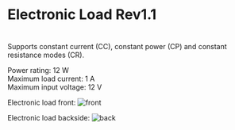 # Electronic Load Rev1.1 
# 
Supports constant current (CC), constant power (CP) and constant resistance modes (CR).

Power rating: 12 W        
Maximum load current: 1 A           
Maximum input voltage: 12 V
 
 Electronic load front:
![front](https://user-images.githubusercontent.com/33954294/69915759-f5af4680-1452-11ea-858c-5a79366bd692.jpg)


Electronic load backside:
![back](https://user-images.githubusercontent.com/33954294/69915777-1f686d80-1453-11ea-826a-71025d5228d1.jpg)
